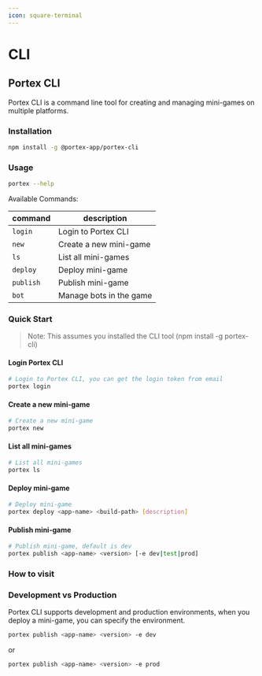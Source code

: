 ```yaml
---
icon: square-terminal
---
```


# CLI

## Portex CLI

Portex CLI is a command line tool for creating and managing mini-games on multiple platforms.

### Installation

```bash
npm install -g @portex-app/portex-cli
```

### Usage

```bash
portex --help
```

Available Commands:

| command   | description             |
| --------- | ----------------------- |
| `login`   | Login to Portex CLI     |
| `new`     | Create a new mini-game  |
| `ls`      | List all mini-games     |
| `deploy`  | Deploy mini-game        |
| `publish` | Publish mini-game       |
| `bot`     | Manage bots in the game |

### Quick Start

> Note: This assumes you installed the CLI tool (npm install -g portex-cli)

#### Login Portex CLI

```bash
# Login to Portex CLI, you can get the login token from email
portex login
```

#### Create a new mini-game

```bash
# Create a new mini-game
portex new
```

#### List all mini-games

```bash
# List all mini-games
portex ls
```

#### Deploy mini-game

```bash
# Deploy mini-game
portex deploy <app-name> <build-path> [description]
```

#### Publish mini-game

```bash
# Publish mini-game, default is dev
portex publish <app-name> <version> [-e dev|test|prod]
```

### How to visit

### Development vs Production

Portex CLI supports development and production environments, when you deploy a mini-game, you can specify the environment.

```bash
portex publish <app-name> <version> -e dev
```

or

```bash
portex publish <app-name> <version> -e prod
```
